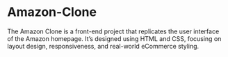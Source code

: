 # Amazon-Clone
The Amazon Clone is a front-end project that replicates the user interface of the Amazon homepage. It’s designed using HTML and CSS, focusing on layout design, responsiveness, and real-world eCommerce styling.
